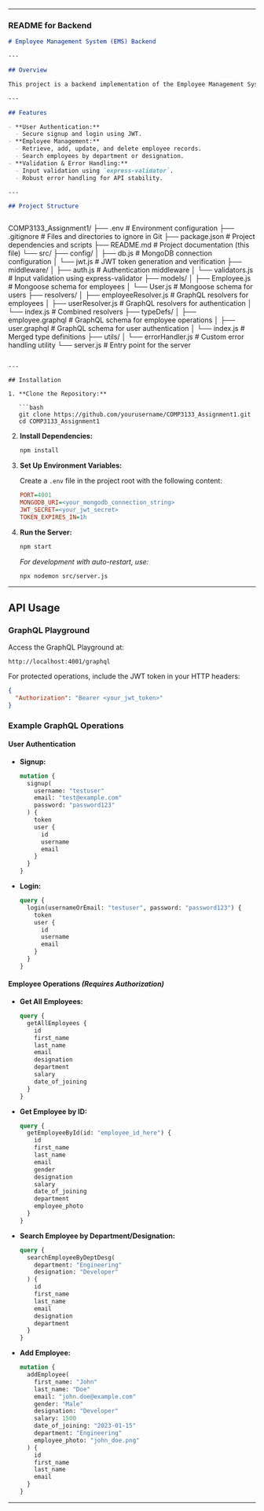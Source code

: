
---

### **README for Backend**

```markdown
# Employee Management System (EMS) Backend

---

## Overview

This project is a backend implementation of the Employee Management System (EMS) for COMP3133. It is built with **Node.js**, **Express**, **GraphQL (Apollo Server)**, and **MongoDB**. The API provides secure authentication using **JWT** and supports various employee management operations.

---

## Features

- **User Authentication:**
  - Secure signup and login using JWT.
- **Employee Management:**
  - Retrieve, add, update, and delete employee records.
  - Search employees by department or designation.
- **Validation & Error Handling:**
  - Input validation using `express-validator`.
  - Robust error handling for API stability.

---

## Project Structure



```
COMP3133_Assignment1/
├── .env                  # Environment configuration
├── .gitignore            # Files and directories to ignore in Git
├── package.json          # Project dependencies and scripts
├── README.md             # Project documentation (this file)
└── src/
    ├── config/
    │   ├── db.js         # MongoDB connection configuration
    │   └── jwt.js        # JWT token generation and verification
    ├── middleware/
    │   ├── auth.js       # Authentication middleware
    │   └── validators.js # Input validation using express-validator
    ├── models/
    │   ├── Employee.js   # Mongoose schema for employees
    │   └── User.js       # Mongoose schema for users
    ├── resolvers/
    │   ├── employeeResolver.js  # GraphQL resolvers for employees
    │   ├── userResolver.js      # GraphQL resolvers for authentication
    │   └── index.js             # Combined resolvers
    ├── typeDefs/
    │   ├── employee.graphql     # GraphQL schema for employee operations
    │   ├── user.graphql         # GraphQL schema for user authentication
    │   └── index.js             # Merged type definitions
    ├── utils/
    │   └── errorHandler.js      # Custom error handling utility
    └── server.js         # Entry point for the server
```

---

## Installation

1. **Clone the Repository:**

   ```bash
   git clone https://github.com/yourusername/COMP3133_Assignment1.git
   cd COMP3133_Assignment1
   ```

2. **Install Dependencies:**

   ```bash
   npm install
   ```

3. **Set Up Environment Variables:**

   Create a `.env` file in the project root with the following content:

   ```ini
   PORT=4001
   MONGODB_URI=<your_mongodb_connection_string>
   JWT_SECRET=<your_jwt_secret>
   TOKEN_EXPIRES_IN=1h
   ```

4. **Run the Server:**

   ```bash
   npm start
   ```

   _For development with auto-restart, use:_

   ```bash
   npx nodemon src/server.js
   ```

---

## API Usage

### GraphQL Playground

Access the GraphQL Playground at:

```
http://localhost:4001/graphql
```

For protected operations, include the JWT token in your HTTP headers:

```json
{
  "Authorization": "Bearer <your_jwt_token>"
}
```

### Example GraphQL Operations

#### **User Authentication**

- **Signup:**

  ```graphql
  mutation {
    signup(
      username: "testuser"
      email: "test@example.com"
      password: "password123"
    ) {
      token
      user {
        id
        username
        email
      }
    }
  }
  ```

- **Login:**

  ```graphql
  query {
    login(usernameOrEmail: "testuser", password: "password123") {
      token
      user {
        id
        username
        email
      }
    }
  }
  ```

#### **Employee Operations** _(Requires Authorization)_

- **Get All Employees:**

  ```graphql
  query {
    getAllEmployees {
      id
      first_name
      last_name
      email
      designation
      department
      salary
      date_of_joining
    }
  }
  ```

- **Get Employee by ID:**

  ```graphql
  query {
    getEmployeeById(id: "employee_id_here") {
      id
      first_name
      last_name
      email
      gender
      designation
      salary
      date_of_joining
      department
      employee_photo
    }
  }
  ```

- **Search Employee by Department/Designation:**

  ```graphql
  query {
    searchEmployeeByDeptDesg(
      department: "Engineering"
      designation: "Developer"
    ) {
      id
      first_name
      last_name
      email
      designation
      department
    }
  }
  ```

- **Add Employee:**

  ```graphql
  mutation {
    addEmployee(
      first_name: "John"
      last_name: "Doe"
      email: "john.doe@example.com"
      gender: "Male"
      designation: "Developer"
      salary: 1500
      date_of_joining: "2023-01-15"
      department: "Engineering"
      employee_photo: "john_doe.png"
    ) {
      id
      first_name
      last_name
      email
    }
  }
  ```

---
